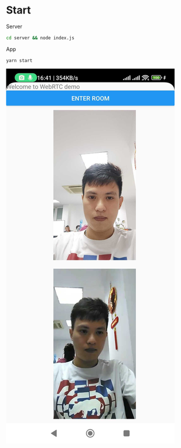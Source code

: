 # Start
Server
```bash
cd server && node index.js
```
App
```bash
yarn start
```

![Screenshot](Screenshot_2023-06-07-16-41-41-082_com.webrtcdemo.jpg)